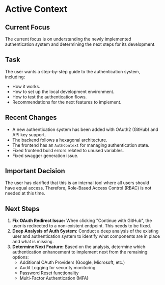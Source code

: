 # Active Context

## Current Focus

The current focus is on understanding the newly implemented authentication system and determining the next steps for its development.

## Task

The user wants a step-by-step guide to the authentication system, including:
- How it works.
- How to set up the local development environment.
- How to test the authentication flows.
- Recommendations for the next features to implement.

## Recent Changes

- A new authentication system has been added with OAuth2 (GitHub) and API key support.
- The backend follows a hexagonal architecture.
- The frontend has an `AuthContext` for managing authentication state.
- Fixed frontend build errors related to unused variables.
- Fixed swagger generation issue.

## Important Decision

The user has clarified that this is an internal tool where all users should have equal access. Therefore, Role-Based Access Control (RBAC) is not needed at this time.

## Next Steps

1.  **Fix OAuth Redirect Issue:** When clicking "Continue with GitHub", the user is redirected to a non-existent endpoint. This needs to be fixed.
2.  **Deep Analysis of Auth System:** Conduct a deep analysis of the existing user and authentication system to identify what components are in place and what is missing.
3.  **Determine Next Feature:** Based on the analysis, determine which authentication enhancement to implement next from the remaining options:
    - Additional OAuth Providers (Google, Microsoft, etc.)
    - Audit Logging for security monitoring
    - Password Reset functionality
    - Multi-Factor Authentication (MFA)
